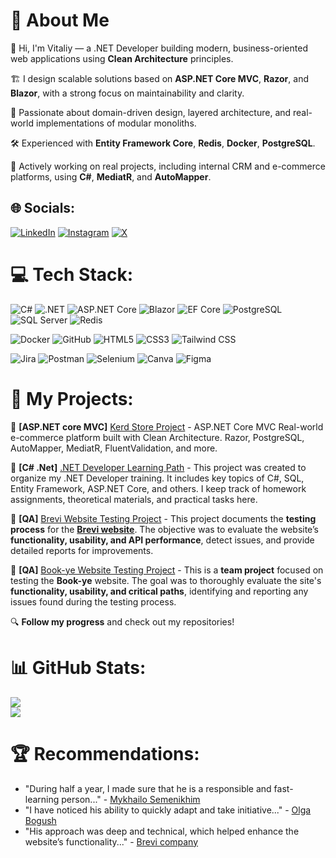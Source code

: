 # 💫 About Me
👋 Hi, I'm Vitaliy — a .NET Developer building modern, business-oriented web applications using **Clean Architecture** principles.

🏗 I design scalable solutions based on **ASP.NET Core MVC**, **Razor**, and **Blazor**, with a strong focus on maintainability and clarity.

🧩 Passionate about domain-driven design, layered architecture, and real-world implementations of modular monoliths.

🛠 Experienced with **Entity Framework Core**, **Redis**, **Docker**, **PostgreSQL**.

📁 Actively working on real projects, including internal CRM and e-commerce platforms, using **C#**, **MediatR**, and **AutoMapper**.



## 🌐 Socials:
[![LinkedIn](https://img.shields.io/badge/LinkedIn-%230077B5.svg?logo=linkedin&logoColor=white)](https://linkedin.com/in/https://www.linkedin.com/in/vitaliythupin/)  [![Instagram](https://img.shields.io/badge/Instagram-%23E4405F.svg?logo=Instagram&logoColor=white)](https://instagram.com/https://www.instagram.com/vitalii_tsiupin?igsh=dzl6eDM3OWozbHBs) [![X](https://img.shields.io/badge/X-black.svg?logo=X&logoColor=white)](https://x.com/Vitalii_DotNet) 


# 💻 Tech Stack:
<!-- C# / .NET -->
![C#](https://img.shields.io/badge/C%23-239120?style=plastic&logo=csharp&logoColor=white)
![.NET](https://img.shields.io/badge/.NET-512BD4?style=plastic&logo=dotnet&logoColor=white)
![ASP.NET Core](https://img.shields.io/badge/ASP.NET-512BD4?style=plastic&logo=dotnet&logoColor=white)
![Blazor](https://img.shields.io/badge/Blazor-512BD4?style=plastic&logo=dotnet&logoColor=white)
![EF Core](https://img.shields.io/badge/EF_Core-512BD4?style=plastic&logo=dotnet&logoColor=white)
![PostgreSQL](https://img.shields.io/badge/PostgreSQL-336791?style=plastic&logo=postgresql&logoColor=white)
![SQL Server](https://img.shields.io/badge/SQL_Server-CC2927?style=plastic&logo=microsoftsqlserver&logoColor=white)
![Redis](https://img.shields.io/badge/Redis-DD0031?style=plastic&logo=redis&logoColor=white)

![Docker](https://img.shields.io/badge/Docker-2496ED?style=plastic&logo=docker&logoColor=white)
![GitHub](https://img.shields.io/badge/GitHub-181717?style=plastic&logo=github&logoColor=white)
![HTML5](https://img.shields.io/badge/HTML5-E34F26?style=plastic&logo=html5&logoColor=white)
![CSS3](https://img.shields.io/badge/CSS3-1572B6?style=plastic&logo=css3&logoColor=white)
![Tailwind CSS](https://img.shields.io/badge/Tailwind_CSS-38B2AC?style=plastic&logo=tailwindcss&logoColor=white)

![Jira](https://img.shields.io/badge/Jira-0052CC?style=plastic&logo=jira&logoColor=white)
![Postman](https://img.shields.io/badge/Postman-FF6C37?style=plastic&logo=postman&logoColor=white)
![Selenium](https://img.shields.io/badge/Selenium-43B02A?style=plastic&logo=selenium&logoColor=white)
![Canva](https://img.shields.io/badge/Canva-%2300C4CC.svg?style=plastic&logo=Canva&logoColor=white)
![Figma](https://img.shields.io/badge/Figma-F24E1E?style=plastic&logo=figma&logoColor=white)
<!-- Frontend -->


<!-- Testing -->

<!-- ![NUnit](https://img.shields.io/badge/NUnit-800000?style=for-the-badge&logo=nunit&logoColor=white) -->



</p>


# 🚀 My Projects: 
📌 **[ASP.NET core MVC]** [Kerd Store Project](https://github.com/users/Weretik/projects/7)  - ASP.NET Core MVC  Real-world e-commerce platform built with Clean Architecture. Razor, PostgreSQL, AutoMapper, MediatR, FluentValidation, and more.

📌 **[C# .Net]** [.NET Developer Learning Path](https://github.com/users/Weretik/projects/4)  - This project was created to organize my .NET Developer training. It includes key topics of C#, SQL, Entity Framework, ASP.NET Core, and others. I keep track of homework assignments, theoretical materials, and practical tasks here.

📌 **[QA]** [Brevi Website Testing Project](https://github.com/users/Weretik/projects/6)  - This project documents the **testing process** for the **[Brevi website](https://brevi.com.ua/)**. The objective was to evaluate the website’s **functionality, usability, and API performance**, detect issues, and provide detailed reports for improvements. 

📌 **[QA]** [Book-ye Website Testing Project](https://github.com/users/Weretik/projects/5)  - This is a **team project** focused on testing the **Book-ye** website. The goal was to thoroughly evaluate the site's **functionality, usability, and critical paths**, identifying and reporting any issues found during the testing process.


🔍 **Follow my progress** and check out my repositories!  


# 📊 GitHub Stats:
![](https://github-readme-stats.vercel.app/api?username=Weretik&theme=dark&hide_border=false&include_all_commits=true&count_private=true)<br/>
![](https://nirzak-streak-stats.vercel.app/?user=Weretik&theme=dark&hide_border=false)<br/>

<!--
![](https://github-readme-stats.vercel.app/api/top-langs/?username=Weretik&theme=dark&hide_border=false&include_all_commits=false&count_private=false&layout=compact)

### 🔝 Top Contributed Repo
![](https://github-contributor-stats.vercel.app/api?username=Weretik&limit=5&theme=github_dark&combine_all_yearly_contributions=true)

-->

# 🏆 Recommendations:
- "During half a year, I made sure that he is a responsible and fast-learning person..." - [Mykhailo Semenikhim](https://www.linkedin.com/in/vitaliythupin/)
- "I have noticed his ability to quickly adapt and take initiative..." - [Olga Bogush](https://github.com/Weretik/Portfolio-QA-Engineer/blob/main/Recommendations/Recommendation%20from%20Olha%20Bohush%20(Kedr%2C%20Doorios).pdf)
- "His approach was deep and technical, which helped enhance the website’s functionality..." - [Brevi company](https://github.com/Weretik/Portfolio-QA-Engineer/blob/main/Recommendations/Recommendation%20from%20Yulia%20Sogokon%20(Brevi).pdf)




